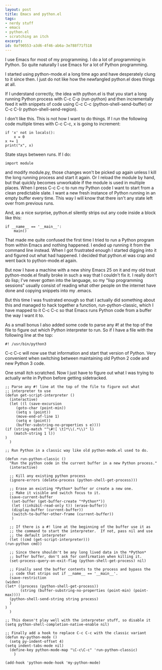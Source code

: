```yaml
---
layout: post
title: Emacs and python.el
tags:
- nerdy stuff
- emacs
- python.el
- scratching an itch
excerpt:
id: 0af90553-a3d6-4f46-ab6a-3e788f71f518
---
```


I use Emacs for most of my programming.  I do a lot of programming in
Python.  So quite naturally I use Emacs for a lot of Python programming.

I started using python-mode.el a long time ago and have desperately
clung to it since then.  I just do not like how the newfangled
python.el does things at all.

If I understand correctly, the idea with python.el is that you start a
long running Python process with C-c C-p (run-python) and then
incrementally feed it with snippets of code using C-c C-c
(python-shell-send-buffer) or C-c C-(r python-shell-send-region).


I don't like this.  This is not how I want to do things.  If I run the
following code multiple times with C-c C-c, x is going to increment:

    if 'x' not in locals():
        x = 0
    x += 1
    print("x", x)

State stays between runs.  If I do:

    import module

and modify module.py, those changes won't be picked up again unless I
kill the long running process and start it again.  Or I reload the
module by hand, but that quickly becomes unworkable if the module is
used in multiple places.  When I press C-c C-c to run my Python code I
want to start from a clean predictable slate.  I want a new fresh
instance of Python running in an empty buffer every time.  This way I
will know that there isn't any state left over from previous runs.

And, as a nice surprise, python.el silently strips out any code inside
a block like this:

    if __name__ == '__main__':
        main()

That made me quite confused the first time I tried to run a Python
program from within Emacs and nothing happened.  I ended up running it
from the command line instead.  When I got frustrated enough I started
digging into it and figured out what had happened.  I decided that
python.el was crap and went back to python-mode.el again.

But now I have a machine with a new shiny Emacs 25 on it and my old
trust python-mode.el finally broke in such a way that I couldn't fix
it.  I really don't do lisp; I've never gotten into the language, so
my "lisp programming sessions" usually consist of reading what other
people on the internet have done and copying snippets into my .emacs.

But this time I was frustrated enough so that I actually did something
about this and managed to hack together a function,
run-python-classic, which I have mapped to it C-c C-c so that Emacs
runs Python code from a buffer the way I want it to.

As a small bonus I also added some code to parse any #! at the top of
the file to figure out which Python interpreter to run.  So if I have
a file with the following line at the top:

    #! /usr/bin/python3

C-c C-c will now use that information and start that version of
Python.  Very convenient when switching between maintaining old
Python&nbsp;2 code and new Python&nbsp;3 code.

One small itch scratched.  Now I just have to figure out what I was
trying to actually write in Python before getting sidetracked.



    ;; Parse any #! line at the top of the file to figure out what
    ;; interpreter to use
    (defun get-script-interpreter ()
      (interactive)
      (let ((l (save-excursion
		 (goto-char (point-min))
		 (setq s (point))
		 (move-end-of-line 1)
		 (setq e (point))
		 (buffer-substring-no-properties s e))))
	(if (string-match "^\#![ \t]*\\(.*\\)" l)
	    (match-string 1 l))
	)
      )

    ;; Run Python in a classic way like old python-mode.el used to do.

    (defun run-python-classic ()
      "Run the python code in the current buffer in a new Python process."
      (interactive)

      ;; Kill any existing python process
      (ignore-errors (delete-process (python-shell-get-process)))

      ;; Erase an existing *Python* buffer or create a new one.
      ;; Make it visible and switch focus to it.
      (save-current-buffer
       (set-buffer (get-buffer-create "*Python*"))
       (let ((inhibit-read-only t)) (erase-buffer))
       (display-buffer (current-buffer))
       (switch-to-buffer-other-frame (current-buffer))
       )

      ;; If there is a #! line at the beginning of the buffer use it as
      ;; the command to start the interpreter.  If not, pass nil and use
      ;; the default interpreter
      (let ((cmd (get-script-interpreter)))
	(run-python cmd))

      ;; Since there shouldn't be any long lived data in the *Python*
      ;; buffer buffer, don't ask for confirmation when killing it.
      (set-process-query-on-exit-flag (python-shell-get-process) nil)

      ;; Finally send the buffer contents to the process and bypass the
      ;; code that strips out if __name__ == '__main__'.
      (save-restriction
	(widen)
	(let* ((process (python-shell-get-process))
	       (string (buffer-substring-no-properties (point-min) (point-max))))
	  (python-shell-send-string string process)
	  )
	)
      )

    ;; This doesn't play well with the interpreter stuff, so disable it
    (setq python-shell-completion-native-enable nil)

    ;; Finally add a hook to replace C-c C-c with the classic variant
    (defun my-python-mode ()
      (setq py-indent-offset 4)
	(setq indent-tabs-mode nil)
	  (define-key python-mode-map "\C-c\C-c" 'run-python-classic)
	    )

    (add-hook 'python-mode-hook 'my-python-mode)
